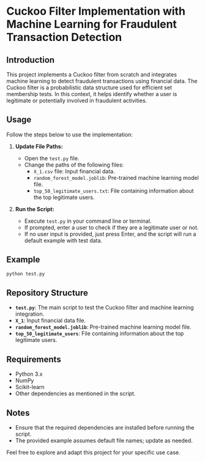# Cuckoo Filter Implementation with Machine Learning for Fraudulent Transaction Detection

## Introduction

This project implements a Cuckoo filter from scratch and integrates machine learning to detect fraudulent transactions using financial data. The Cuckoo filter is a probabilistic data structure used for efficient set membership tests. In this context, it helps identify whether a user is legitimate or potentially involved in fraudulent activities.

## Usage

Follow the steps below to use the implementation:

1. **Update File Paths:**
   - Open the `test.py` file.
   - Change the paths of the following files:
     - `X_1.csv` file: Input financial data.
     - `random_forest_model.joblib`: Pre-trained machine learning model file.
     - `top_50_legitimate_users.txt`: File containing information about the top legitimate users.

2. **Run the Script:**
   - Execute `test.py` in your command line or terminal.
   - If prompted, enter a user to check if they are a legitimate user or not.
   - If no user input is provided, just press Enter, and the script will run a default example with test data.

## Example

```bash
python test.py
```

## Repository Structure

- **`test.py`**: The main script to test the Cuckoo filter and machine learning integration.
- **`X_1`**: Input financial data file.
- **`random_forest_model.joblib`**: Pre-trained machine learning model file.
- **`top_50_legitimate_users`**: File containing information about the top legitimate users.

## Requirements

- Python 3.x
- NumPy
- Scikit-learn
- Other dependencies as mentioned in the script.

## Notes

- Ensure that the required dependencies are installed before running the script.
- The provided example assumes default file names; update as needed.

Feel free to explore and adapt this project for your specific use case.
